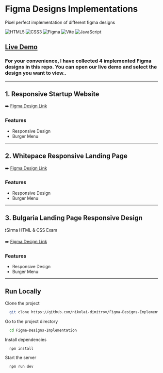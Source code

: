 # Figma Designs Implementations

Pixel perfect implementation of different figma designs

![HTML5](https://img.shields.io/badge/html5-%23E34F26.svg?style=for-the-badge&logo=html5&logoColor=white)
![CSS3](https://img.shields.io/badge/css3-%231572B6.svg?style=for-the-badge&logo=css3&logoColor=white)
![Figma](https://img.shields.io/badge/figma-%23F24E1E.svg?style=for-the-badge&logo=figma&logoColor=white)
![Vite](https://img.shields.io/badge/vite-%23646CFF.svg?style=for-the-badge&logo=vite&logoColor=white)
![JavaScript](https://img.shields.io/badge/javascript-%23323330.svg?style=for-the-badge&logo=javascript&logoColor=%23F7DF1E)

## **[Live Demo](https://figma-designs-4f504.web.app)**

### **For your convenience, I have collected 4 implemented Figma designs in this repo. You can open our live demo and select the design you want to view.**.

---

## 1. Responsive Startup Website

➡️ [Figma Design Link](https://www.figma.com/community/file/1150370769219258177)

### Features

-   Responsive Design
-   Burger Menu

---

## 2. Whitepace Responsive Landing Page

➡️ [Figma Design Link](https://www.figma.com/community/file/1156860863353724933)

### Features

-   Responsive Design
-   Burger Menu

---

## 3. Bulgaria Landing Page Responsive Design

❗Sirma HTML & CSS Exam

➡️ [Figma Design Link](<https://www.figma.com/design/ObIKHrLakPKRHKOUfL0NDo/Bulgaria-Exam-(4)?node-id=5002-226&p=f&t=DoDH10XXXi9m62fb-0>)

### Features

-   Responsive Design
-   Burger Menu

---

## Run Locally

Clone the project

```bash
  git clone https://github.com/nikolai-dimitrov/Figma-Designs-Implementation.git
```

Go to the project directory

```bash
  cd Figma-Designs-Implementation
```

Install dependencies

```bash
  npm install
```

Start the server

```bash
  npm run dev
```
